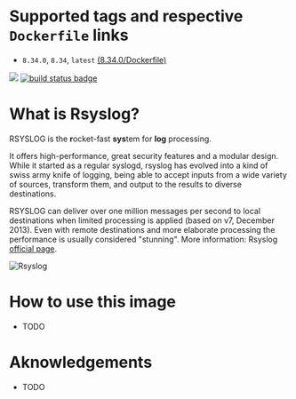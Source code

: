 # Supported tags and respective `Dockerfile` links

* `8.34.0`, `8.34`, `latest` [(8.34.0/Dockerfile)](https://github.com/manios/docker-varnish/blob/master/Dockerfile)


[![](https://images.microbadger.com/badges/image/manios/rsyslog.svg)](https://microbadger.com/images/manios/rsyslog)  [![build status badge](https://img.shields.io/travis/manios/docker-rsyslog/master.svg)](https://travis-ci.org/manios/docker-rsyslog/branches)

# What is Rsyslog?

RSYSLOG is the **r**ocket-fast **sys**tem for **log** processing.

It offers high-performance, great security features and a modular design. While it started as a regular syslogd, rsyslog has evolved into a kind of swiss army knife of logging, being able to accept inputs from a wide variety of sources, transform them, and output to the results to diverse destinations.

RSYSLOG can deliver over one million messages per second to local destinations when limited processing is applied (based on v7, December 2013). Even with remote destinations and more elaborate processing the performance is usually considered "stunning". More information: Rsyslog [official page](https://www.rsyslog.com/).

![Rsyslog](https://www.rsyslog.com/common/images/rsyslog-features-imagemap.png)

# How to use this image

* TODO

# Aknowledgements

* TODO